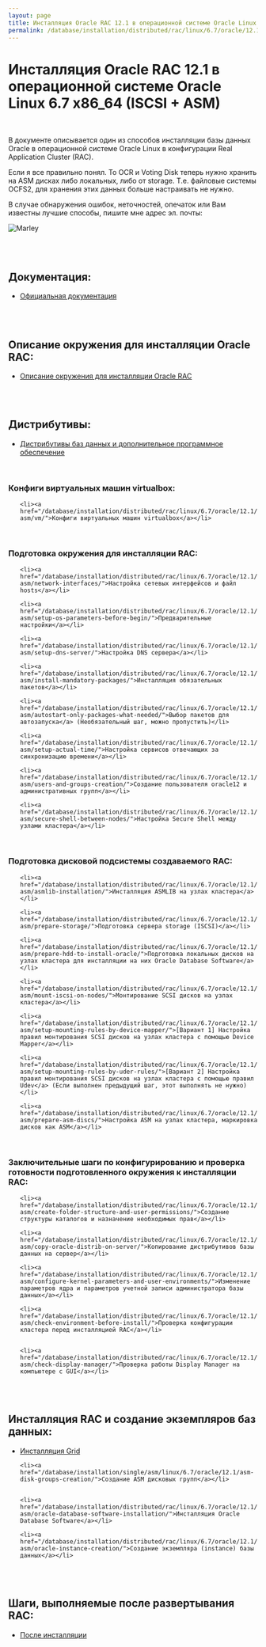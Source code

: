 ```yaml
---
layout: page
title: Инсталляция Oracle RAC 12.1 в операционной системе Oracle Linux 6.7 x86_64 (ISCSI + ASM)
permalink: /database/installation/distributed/rac/linux/6.7/oracle/12.1/iscsi-asm/
---
```


# Инсталляция Oracle RAC 12.1 в операционной системе Oracle Linux 6.7 x86_64 (ISCSI + ASM)


<br/>

В документе описывается один из способов инсталляции базы данных Oracle в операционной системе Oracle Linux в конфигурации Real Application Cluster (RAC).

Если я все правильно понял. То OCR и Voting Disk теперь нужно хранить на ASM дисках либо локальных, либо от storage. Т.е. файловые системы OCFS2, для хранения этих данных больше настраивать не нужно.


В случае обнаружения ошибок, неточностей, опечаток или Вам известны лучшие способы, пишите мне адрес эл. почты:


<div>
	<img src="http://img.fotografii.org/a3333333mail.gif" alt="Marley" border="0">
</div>

<br/><br/>



## Документация:

<ul>
	<li><a href="/database/installation/distributed/rac/linux/6.7/oracle/12.1/iscsi-asm/docs/">Официальная документация</a></li>
</ul>


<br/><br/>


## Описание окружения для инсталляции Oracle RAC:

<ul>
	<li><a href="/database/installation/distributed/rac/linux/6.7/oracle/12.1/iscsi-asm/environment-description/">Описание окружения для инсталляции Oracle RAC</a></li>
</ul>



<br/><br/>
<h2>Дистрибутивы:</h2>


<ul>
	<li><a href="/database/installation/distributed/rac/linux/6.7/oracle/12.1/iscsi-asm/distrib/">Дистрибутивы баз данных и дополнительное программное обеспечение</a></li>
</ul>

<br/>

### Конфиги виртуальных машин virtualbox:


<ul>

	<li><a href="/database/installation/distributed/rac/linux/6.7/oracle/12.1/iscsi-asm/vm/">Конфиги виртуальных машин virtualbox</a></li>

</ul>



<br/>

### Подготовка окружения для инсталляции RAC:


<ul>

	<li><a href="/database/installation/distributed/rac/linux/6.7/oracle/12.1/iscsi-asm/network-interfaces/">Настройка сетевых интерфейсов и файл hosts</a></li>

	<li><a href="/database/installation/distributed/rac/linux/6.7/oracle/12.1/iscsi-asm/setup-os-parameters-before-begin/">Предварительные настройки</a></li>

	<li><a href="/database/installation/distributed/rac/linux/6.7/oracle/12.1/iscsi-asm/setup-dns-server/">Настройка DNS сервера</a></li>

	<li><a href="/database/installation/distributed/rac/linux/6.7/oracle/12.1/iscsi-asm/install-mandatory-packages/">Инсталляция обязательных пакетов</a></li>

	<li><a href="/database/installation/distributed/rac/linux/6.7/oracle/12.1/iscsi-asm/autostart-only-packages-what-needed/">Выбор пакетов для автозапуска</a> (Необязательный шаг, можно пропустить)</li>

	<li><a href="/database/installation/distributed/rac/linux/6.7/oracle/12.1/iscsi-asm/setup-actual-time/">Настройка сервисов отвечающих за синхронизацию времени</a></li>

	<li><a href="/database/installation/distributed/rac/linux/6.7/oracle/12.1/iscsi-asm/users-and-groups-creation/">Создание пользователя oracle12 и административных групп</a></li>

	<li><a href="/database/installation/distributed/rac/linux/6.7/oracle/12.1/iscsi-asm/secure-shell-between-nodes/">Настройка Secure Shell между узлами кластера</a></li>

</ul>


<br/>

### Подготовка дисковой подсистемы создаваемого RAC:


<ul>

	<li><a href="/database/installation/distributed/rac/linux/6.7/oracle/12.1/iscsi-asm/asmlib-installation/">Инсталляция ASMLIB на узлах кластера</a></li>

	<li><a href="/database/installation/distributed/rac/linux/6.7/oracle/12.1/iscsi-asm/prepare-storage/">Подготовка сервера storage (ISCSI)</a></li>

	<li><a href="/database/installation/distributed/rac/linux/6.7/oracle/12.1/iscsi-asm/prepare-hdd-to-install-oracle/">Подготовка локальных дисков на узлах кластера для инсталляции на них Oracle Database Software</a></li>

	<li><a href="/database/installation/distributed/rac/linux/6.7/oracle/12.1/iscsi-asm/mount-iscsi-on-nodes/">Монтирование SCSI дисков на узлах кластера</a></li>

	<li><a href="/database/installation/distributed/rac/linux/6.7/oracle/12.1/iscsi-asm/setup-mounting-rules-by-device-mapper/">[Вариант 1] Настройка правил монтирования SCSI дисков на узлах кластера с помощью Device Mapper</a></li>

	<li><a href="/database/installation/distributed/rac/linux/6.7/oracle/12.1/iscsi-asm/setup-mounting-rules-by-uder-rules/">[Вариант 2] Настройка правил монтирования SCSI дисков на узлах кластера с помощью правил Udev</a> (Если выполнен предыдущий шаг, этот выполнять не нужно)</li>

	<li><a href="/database/installation/distributed/rac/linux/6.7/oracle/12.1/iscsi-asm/prepare-asm-discs/">Настройка ASM на узлах кластера, маркировка дисков как ASM</a></li>


</ul>


<br/>

### Заключительные шаги по конфигурированию и проверка готовности подготовленного окружения к инсталляции RAC:

<ul>

	<li><a href="/database/installation/distributed/rac/linux/6.7/oracle/12.1/iscsi-asm/create-folder-structure-and-user-permissions/">Создание структуры каталогов и назначение необходимых прав</a></li>

	<li><a href="/database/installation/distributed/rac/linux/6.7/oracle/12.1/iscsi-asm/copy-oracle-distrib-on-server/">Копирование дистрибутивов базы данных на сервер</a></li>

	<li><a href="/database/installation/distributed/rac/linux/6.7/oracle/12.1/iscsi-asm/configure-kernel-parameters-and-user-environments/">Изменение параметров ядра и параметров учетной записи администратора базы данных</a></li>

	<li><a href="/database/installation/distributed/rac/linux/6.7/oracle/12.1/iscsi-asm/check-environment-before-install/">Проверка конфигурации кластера перед инсталляцией RAC</a></li>


	<li><a href="/database/installation/distributed/rac/linux/6.7/oracle/12.1/iscsi-asm/check-display-manager/">Проверка работы Display Manager на компьютере с GUI</a></li>

</ul>

<br/><br/>

## Инсталляция RAC и создание экземпляров баз данных:


<ul>
	<li><a href="/database/installation/distributed/rac/linux/6.7/oracle/12.1/iscsi-asm/grid-installation/">Инсталляция Grid</a></li>


	<li><a href="/database/installation/single/asm/linux/6.7/oracle/12.1/asm-disk-groups-creation/">Создание ASM дисковых групп</a></li>


	<li><a href="/database/installation/distributed/rac/linux/6.7/oracle/12.1/iscsi-asm/oracle-database-software-installation/">Инсталляция Oracle Database Software</a></li>

	<li><a href="/database/installation/distributed/rac/linux/6.7/oracle/12.1/iscsi-asm/oracle-instance-creation/">Создание экземпляра (instance) базы данных</a></li>

</ul>


<br/><br/>

## Шаги, выполняемые после развертывания RAC:


<ul>
	<li><a href="/database/installation/distributed/rac/linux/6.7/oracle/12.1/iscsi-asm/post-installation-tasks/">После инсталляции</a></li>
</ul>
